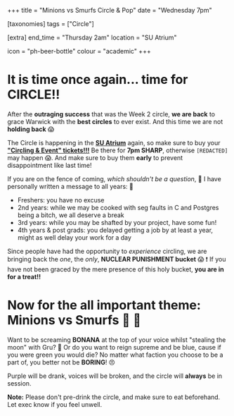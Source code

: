 +++
title = "Minions vs Smurfs Circle & Pop"
date = "Wednesday 7pm"

[taxonomies]
tags = ["Circle"]

[extra]
end_time = "Thursday 2am"
location = "SU Atrium"

icon = "ph-beer-bottle"
colour = "academic"
+++

# It is time once again... time for CIRCLE!!

After the **outraging success** that was the Week 2 circle, **we are back** to grace Warwick with the **best circles** to ever exist. And this time we are not **holding back** 😱

The Circle is happening in the **[SU Atrium](https://campus.warwick.ac.uk/search/623c885f421e6f5928c0c7d1?projectId=warwick)** again, so make sure to buy your **["Circling & Event" tickets!!!](https://tickets.warwicksu.com/ents/event/25645/)** Be there for **7pm SHARP**, otherwise `[REDACTED]` may happen 😱. And make sure to buy them **early** to prevent disappointment like last time!

If you are on the fence of coming, *which shouldn't be a question*, 🤔 I have personally written a message to all years: 📝
- Freshers: you have no excuse
- 2nd years: while we may be cooked with seg faults in C and Postgres being a bitch, we all deserve a break
- 3rd years: while you may be shafted by your project, have some fun!
- 4th years & post grads: you delayed getting a job by at least a year, might as well delay your work for a day

Since people have had the opportunity to *experience* circling, we are bringing back the *one*, the *only*, **NUCLEAR PUNISHMENT bucket** 😱 ❗ If you have not been graced by the mere presence of this holy bucket, **you are in for a treat!!**

# Now for the all important theme: **__Minions vs Smurfs__** 🍌 🔵 

Want to be screaming **BONANA** at the top of your voice whilst "stealing the moon" with Gru? 🌚 Or do you want to reign supreme and be blue, cause if you were green you would die?
No matter what faction you choose to be a part of, you better not be **BORING**! 😠 

Purple will be drank, voices will be broken, and the circle will **always** be in session.

**Note:** Please don't pre-drink the circle, and make sure to eat beforehand. Let exec know if you feel unwell.